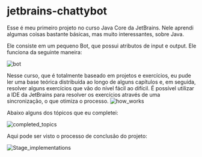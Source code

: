 # jetbrains-chattybot
Esse é meu primeiro projeto no curso Java Core da JetBrains. Nele aprendi algumas coisas bastante básicas, mas muito interessantes, sobre Java. 

Ele consiste em um pequeno Bot, que possui atributos de input e output. Ele funciona da seguinte maneira:

![bot](https://user-images.githubusercontent.com/92919925/145308196-e485d626-03a4-4b1d-af1a-3e66f5698e59.png)

Nesse curso, que é totalmente baseado em projetos e exercícios, eu pude ler uma base teórica distribuída ao longo de alguns capítulos e, em seguida, resolver alguns exercícios que vão do nível fácil ao difícil.
É possível utilizar a IDE da JetBrains para resolver os exercícios através de uma sincronização, o que otimiza o processo.
![how_works](https://user-images.githubusercontent.com/92919925/145306924-4a26a85b-ddd4-4313-90a7-45a35382d130.png)

Abaixo alguns dos tópicos que eu completei:

![completed_topics](https://user-images.githubusercontent.com/92919925/145307185-4795e6e5-5d5f-42f2-bfd6-a7ee1f3a359c.png)

Aqui pode ser visto o processo de conclusão do projeto:

![Stage_implementations](https://user-images.githubusercontent.com/92919925/145307220-2c1abf8e-7924-460e-a4f6-fd12f0a0c91d.png)

